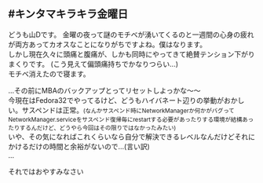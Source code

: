 ## #キンタマキラキラ金曜日

どうも山Dです。
金曜の夜って謎のモチベが湧いてくるのと一週間の心身の疲れが両方あってカオスなことになりがちですよね。僕はなります。  
しかし現在久々に頭痛と腹痛が、しかも同時にやってきて絶賛テンション下がりまくりです。
(こう見えて偏頭痛持ちでかなりつらい...)  
モチベ消えたので寝ます。

...その前にMBAのバックアップとってリセットしよっかな〜〜  
今現在はFedora32でやってるけど、どうもハイバネート辺りの挙動がおかしい。サスペンドは正常。<small>(なんかサスペンド時にNetworkManagerか何かがバグってNetworkManager.serviceをサスペンド復帰毎にrestartする必要があったりする環境が結構あったりするんだけど、どうやら今回はその限りではなかったみたい)</small>  
いや、その気になればこれくらいなら自分で解決できるレベルなんだけどそれにかけるだけの時間と余裕がないので...(言い訳)  
...

それではおやすみなさい
